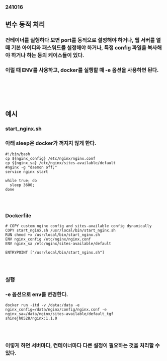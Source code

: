 ### 241016
## 변수 동적 처리
### 컨테이너를 실행하다 보면 port를 동적으로 설정해야 하거나, 웹 서버를 열 때 기본 아이디와 패스워드를 설정해야 하거나, 특정 config 파일을 복사해야 하거나 하는 등의 케이스들이 있다.
### 이럴 때 ENV를 사용하고, docker를 실행할 때 -e 옵션을 사용하면 된다.
### <br/><br/><br/>

## 예시
### start_nginx.sh
### 아래 sleep은 docker가 꺼지지 않게 한다.
```
#!/bin/bash
cp ${nginx_config} /etc/nginx/nginx.conf
cp ${nginx_sa} /etc/nginx/sites-available/default
#nginx -g "daemon off;"
service nginx start

while true; do
  sleep 3600;
done
```
### <br/>

### Dockerfile
```
# COPY custom nginx config and sites-available config dynamically
COPY start_nginx.sh /usr/local/bin/start_nginx.sh
RUN chmod +x /usr/local/bin/start_nginx.sh
ENV nginx_config /etc/nginx/nginx.conf
ENV nginx_sa /etc/nginx/sites-available/default

ENTRYPOINT ["/usr/local/bin/start_nginx.sh"]
```
### <br/>

### 실행
### -e 옵션으로 env를 변경한다.
```
docker run -itd -v /data:/data -e nginx_config=/data/nginx/config/nginx.conf -e nginx_sa=/data/nginx/sites-available/default_tgf shinejh0528/nginx:1.1.0
```
### <br/>

### 이렇게 하면 서버마다, 컨테이너마다 다른 설정이 필요하는 것을 처리할 수 있다.
